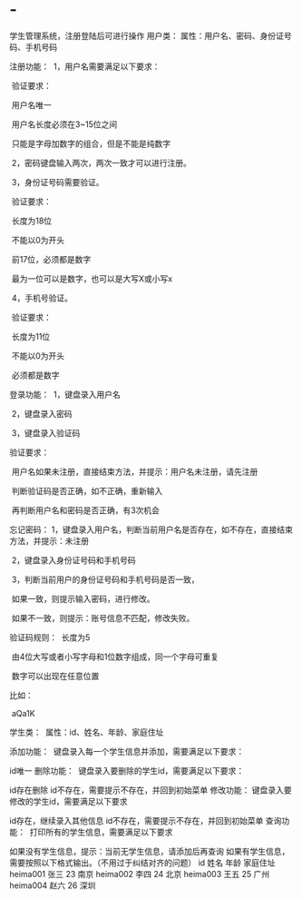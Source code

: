 # -
学生管理系统，注册登陆后可进行操作
用户类：
​ 属性：用户名、密码、身份证号码、手机号码

注册功能：
​ 1，用户名需要满足以下要求：

​ 验证要求：

​ 用户名唯一

​ 用户名长度必须在3~15位之间

​ 只能是字母加数字的组合，但是不能是纯数字

​ 2，密码键盘输入两次，两次一致才可以进行注册。

​ 3，身份证号码需要验证。

​ 验证要求：

​ 长度为18位

​ 不能以0为开头

​ 前17位，必须都是数字

​ 最为一位可以是数字，也可以是大写X或小写x

​ 4，手机号验证。

​ 验证要求：

​ 长度为11位

​ 不能以0为开头

​ 必须都是数字

登录功能：
​ 1，键盘录入用户名

​ 2，键盘录入密码

​ 3，键盘录入验证码

验证要求：

​ 用户名如果未注册，直接结束方法，并提示：用户名未注册，请先注册

​ 判断验证码是否正确，如不正确，重新输入

​ 再判断用户名和密码是否正确，有3次机会

忘记密码：
​ 1，键盘录入用户名，判断当前用户名是否存在，如不存在，直接结束方法，并提示：未注册

​ 2，键盘录入身份证号码和手机号码

​ 3，判断当前用户的身份证号码和手机号码是否一致，

​ 如果一致，则提示输入密码，进行修改。

​ 如果不一致，则提示：账号信息不匹配，修改失败。

验证码规则：
​ 长度为5

​ 由4位大写或者小写字母和1位数字组成，同一个字母可重复

​ 数字可以出现在任意位置

比如：

​ aQa1K

学生类：
​ 属性：id、姓名、年龄、家庭住址

添加功能：
​ 键盘录入每一个学生信息并添加，需要满足以下要求：

id唯一
删除功能：
​ 键盘录入要删除的学生id，需要满足以下要求：

id存在删除
id不存在，需要提示不存在，并回到初始菜单
修改功能：
​ 键盘录入要修改的学生id，需要满足以下要求

id存在，继续录入其他信息
id不存在，需要提示不存在，并回到初始菜单
查询功能：
​ 打印所有的学生信息，需要满足以下要求

如果没有学生信息，提示：当前无学生信息，请添加后再查询
如果有学生信息，需要按照以下格式输出。（不用过于纠结对齐的问题）
id			姓名		年龄		家庭住址
heima001	张三		23		 南京
heima002	李四		24		 北京
heima003	王五		25		 广州
heima004	赵六	 	26		 深圳
